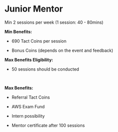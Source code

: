 
# Junior Mentor
Min 2 sessions per week (1 session: 40 - 80mins)

**Min Benefits:** 

- 690 Tact Coins per session

- Bonus Coins (depends on the event and feedback)


**Max Benefits Eligibility:**

- 50 sessions should be conducted

​

**Max Benefits:**

- Referral Tact Coins 

- AWS Exam Fund

- Intern possibility

- Mentor certificate after 100 sessions